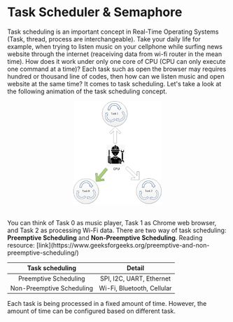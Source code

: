 # Task Scheduler & Semaphore
Task scheduling is an important concept in Real-Time Operating Systems (Task, thread, process are interchangeable). Take your daily life for example, when trying to listen music on your cellphone while surfing news website through the internet (reaceiving data from wi-fi router in the mean time). How does it work under only one core of CPU (CPU can only execute one command at a time)? Each task such as open the browser may requires hundred or thousand line of codes, then how can we listen music and open website at the same time? It comes to task scheduling. Let's take a look at the following animation of the task scheduling concept.
<br />
<p align="center">
<img src="/img/scheduler_concept_1.gif" height="40%" width="40%"> 
</p>  
<br />
You can think of Task 0 as music player, Task 1 as Chrome web browser, and Task 2 as processing Wi-Fi data. There are two way of task scheduling: <b>Preemptive Scheduling</b> and <b>Non-Preemptive Scheduling</b>. Reading resource: [link](https://www.geeksforgeeks.org/preemptive-and-non-preemptive-scheduling/)


<p align="center">
<table>
    <thead>
        <tr>
            <th align="center">Task scheduling</th>
            <th align="center">Detail</th>
        </tr>
    </thead>
    <tbody>
        <tr>
            <td align="center">Preemptive Scheduling</td>
            <td align="center">SPI, I2C, UART, Ethernet</td>
        </tr>
        <tr>
            <td align="center">Non-Preemptive Scheduling</td>
            <td align="center">Wi-Fi, Bluetooth, Cellular</td>
        </tr>
    </tbody>
</table>
</p>

Each task is being processed in a fixed amount of time. However, the amount of time can be configured based on different task.  

